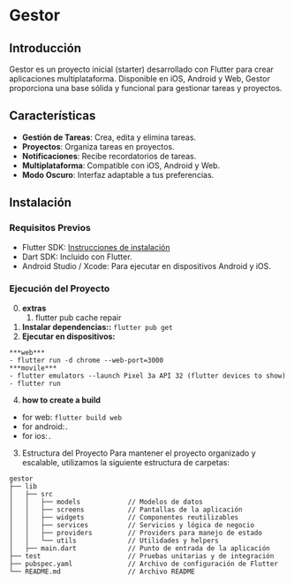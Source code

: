 # Gestor

## Introducción

Gestor es un proyecto inicial (starter) desarrollado con Flutter para crear aplicaciones multiplataforma. Disponible en iOS, Android y Web, Gestor proporciona una base sólida y funcional para gestionar tareas y proyectos.

## Características

- **Gestión de Tareas**: Crea, edita y elimina tareas.
- **Proyectos**: Organiza tareas en proyectos.
- **Notificaciones**: Recibe recordatorios de tareas.
- **Multiplataforma**: Compatible con iOS, Android y Web.
- **Modo Oscuro**: Interfaz adaptable a tus preferencias.

## Instalación

### Requisitos Previos

- Flutter SDK: [Instrucciones de instalación](https://flutter.dev/docs/get-started/install)
- Dart SDK: Incluido con Flutter.
- Android Studio / Xcode: Para ejecutar en dispositivos Android y iOS.

### Ejecución del Proyecto

0. **extras**
   1. flutter pub cache repair
1. **Instalar dependencias::**
   `flutter pub get`
2. **Ejecutar en dispositivos:**

```
***web***
- flutter run -d chrome --web-port=3000
***movile***
- flutter emulators --launch Pixel 3a API 32 (flutter devices to show)
- flutter run
```

4. **how to create a build**

- for web: `flutter build web`
- for android:`.`
- for ios:`.`

3. Estructura del Proyecto
   Para mantener el proyecto organizado y escalable, utilizamos la siguiente estructura de carpetas:

```
gestor
├── lib
│   ├── src
│   │   ├── models            // Modelos de datos
│   │   ├── screens           // Pantallas de la aplicación
│   │   ├── widgets           // Componentes reutilizables
│   │   ├── services          // Servicios y lógica de negocio
│   │   ├── providers         // Providers para manejo de estado
│   │   └── utils             // Utilidades y helpers
│   ├── main.dart             // Punto de entrada de la aplicación
├── test                      // Pruebas unitarias y de integración
├── pubspec.yaml              // Archivo de configuración de Flutter
└── README.md                 // Archivo README


```

<!-- {
      "name": "launch_chrome",
      "request": "launch",
      "type": "dart",
      "deviceId": "chrome",
      "program": "lib/main.dart",
      "args": ["--web-hostname=localhost", "--web-port=3000"],
      "preLaunchTask": "clear chrome cache"
    } -->
